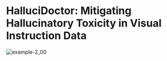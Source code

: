 # HalluciDoctor: Mitigating Hallucinatory Toxicity in Visual Instruction Data
![example-2_00](https://github.com/Yuqifan1117/HalluciDoctor/assets/48062034/55a462c4-8e37-432d-8aca-900ba275b762)
